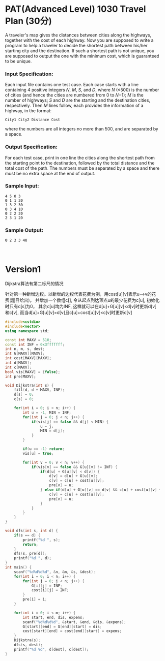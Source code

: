 # PAT(Advanced Level) 1030 Travel Plan (30分)

A traveler's map gives the distances between cities along the highways, together with the cost of each highway. Now you are supposed to write a program to help a traveler to decide the shortest path between his/her starting city and the destination. If such a shortest path is not unique, you are supposed to output the one with the minimum cost, which is guaranteed to be unique.

### Input Specification:

Each input file contains one test case. Each case starts with a line containing 4 positive integers *N*, *M*, *S*, and *D*, where *N* (≤500) is the number of cities (and hence the cities are numbered from 0 to *N*−1); *M* is the number of highways; *S* and *D* are the starting and the destination cities, respectively. Then *M* lines follow, each provides the information of a highway, in the format:

```
City1 City2 Distance Cost   
```

where the numbers are all integers no more than 500, and are separated by a space.

### Output Specification:

For each test case, print in one line the cities along the shortest path from the starting point to the destination, followed by the total distance and the total cost of the path. The numbers must be separated by a space and there must be no extra space at the end of output.

### Sample Input:

```in
4 5 0 3
0 1 1 20
1 3 2 30
0 3 4 10
0 2 2 20
2 3 1 20
```

### Sample Output:

```out
0 2 3 3 40
```

<br>

# Version1

Dijkstra算法有第二标尺的情况

针对第一种新增边权。以新增的边权代表花费为例，用cost\[u][v]表示u-->v的花费(题目给出)， 并增加一个数组c[], 令从起点到达顶点u的最少花费为c[u], 初始化时只有c[s]为0， 其余c[u]均为INF, 这样就可以在d[u]+G\[u][v]<d[v]时更新d[v]和c[v], 而当d[u]+G\[u][v]=d[v]且c[u]+cost\[u][v]<c[v]时更新c[v]

```cpp
#include<cstdio>
#include<vector>
using namespace std;

const int MAXV = 510;
const int INF = 0x3fffffff;
int n, m, s, dest;
int G[MAXV][MAXV];
int cost[MAXV][MAXV];
int d[MAXV];
int c[MAXV];
bool vis[MAXV] = {false};
int pre[MAXV];

void Dijkstra(int s) {
    fill(d, d + MAXV, INF);
    d[s] = 0;
    c[s] = 0;

    for(int i = 0; i < n; i++) {
        int u = -1, MIN = INF;
        for(int j = 0; j < n; j++) {
            if(vis[j] == false && d[j] < MIN) {
                u = j;
                MIN = d[j];
            }
        }

        if(u == -1) return;
        vis[u] = true;

        for(int v = 0; v < n; v++) {
            if(vis[v] == false && G[u][v] != INF) {
                if(d[u] + G[u][v] < d[v]) {
                    d[v] = d[u] + G[u][v];
                    c[v] = c[u] + cost[u][v];
                    pre[v] = u;
                } else if(d[u] + G[u][v] == d[v] && c[u] + cost[u][v] < c[v]) {
                    c[v] = c[u] + cost[u][v];
                    pre[v] = u;
                }
            }
        }
    }
}

void dfs(int s, int d) {
    if(s == d) {
        printf("%d ", s);
        return;
    } 
    dfs(s, pre[d]);
    printf("%d ", d);
}
int main() {
    scanf("%d%d%d%d", &n, &m, &s, &dest);
    for(int i = 0; i < n; i++) {
        for(int j = 0; j < n; j++) {
            G[i][j] = INF;
            cost[i][j] = INF;
        }
        pre[i] = i;
    }

    for(int i = 0; i < m; i++) {
        int start, end, dis, expens;
        scanf("%d%d%d%d", &start, &end, &dis, &expens);
        G[start][end] = G[end][start] = dis;
        cost[start][end] = cost[end][start] = expens;
    }
    Dijkstra(s);
    dfs(s, dest);
    printf("%d %d", d[dest], c[dest]);
}
```

